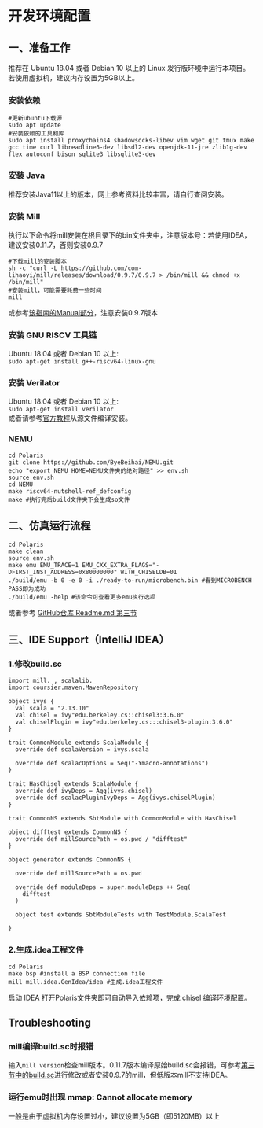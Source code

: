 # 开发环境配置
## 一、准备工作
推荐在 Ubuntu 18.04 或者 Debian 10 以上的 Linux 发行版环境中运行本项目。若使用虚拟机，建议内存设置为5GB以上。
### 安装依赖
```
#更新ubuntu下载源
sudo apt update 
#安装依赖的工具和库
sudo apt install proxychains4 shadowsocks-libev vim wget git tmux make gcc time curl libreadline6-dev libsdl2-dev openjdk-11-jre zlib1g-dev flex autoconf bison sqlite3 libsqlite3-dev
```
### 安装 Java
推荐安装Java11以上的版本，网上参考资料比较丰富，请自行查阅安装。
### 安装 Mill
执行以下命令将mill安装在根目录下的bin文件夹中，注意版本号：若使用IDEA，建议安装0.11.7，否则安装0.9.7
```
#下载mill的安装脚本
sh -c "curl -L https://github.com/com-lihaoyi/mill/releases/download/0.9.7/0.9.7 > /bin/mill && chmod +x /bin/mill"
#安装mill，可能需要耗费一些时间
mill 
```
或参考[该指南的Manual部分](http://mill-build.com/mill/Installation_IDE_Support.html#_manual)，注意安装0.9.7版本
### 安装 GNU RISCV 工具链
Ubuntu 18.04 或者 Debian 10 以上:<br />`sudo apt-get install g++-riscv64-linux-gnu`
### 安装 Verilator
Ubuntu 18.04 或者 Debian 10 以上:<br />`sudo apt-get install verilator`<br />或者请参考[官方教程](https://verilator.org/guide/latest/install.html)从源文件编译安装。
### NEMU
```
cd Polaris 
git clone https://github.com/ByeBeihai/NEMU.git
echo "export NEMU_HOME=NEMU文件夹的绝对路径" >> env.sh
source env.sh
cd NEMU
make riscv64-nutshell-ref_defconfig 
make #执行完后build文件夹下会生成so文件
```
## 二、仿真运行流程
```
cd Polaris
make clean
source env.sh
make emu EMU_TRACE=1 EMU_CXX_EXTRA_FLAGS="-DFIRST_INST_ADDRESS=0x80000000" WITH_CHISELDB=01
./build/emu -b 0 -e 0 -i ./ready-to-run/microbench.bin #看到MICROBENCH PASS即为成功
./build/emu -help #该命令可查看更多emu执行选项
```
或者参考 [GitHub仓库 Readme.md 第三节](https://github.com/ByeBeihai/Polaris#3-simulation-and-fpga-implement)
## 三、IDE Support（IntelliJ IDEA）
### 1.修改build.sc
```
import mill._, scalalib._
import coursier.maven.MavenRepository

object ivys {
  val scala = "2.13.10"
  val chisel = ivy"edu.berkeley.cs::chisel3:3.6.0"
  val chiselPlugin = ivy"edu.berkeley.cs:::chisel3-plugin:3.6.0"
}

trait CommonModule extends ScalaModule {
  override def scalaVersion = ivys.scala

  override def scalacOptions = Seq("-Ymacro-annotations")
}

trait HasChisel extends ScalaModule {
  override def ivyDeps = Agg(ivys.chisel)
  override def scalacPluginIvyDeps = Agg(ivys.chiselPlugin)
}

trait CommonNS extends SbtModule with CommonModule with HasChisel

object difftest extends CommonNS {
  override def millSourcePath = os.pwd / "difftest"
}

object generator extends CommonNS {

  override def millSourcePath = os.pwd

  override def moduleDeps = super.moduleDeps ++ Seq(
    difftest
  )

  object test extends SbtModuleTests with TestModule.ScalaTest

}
```
### 2.生成.idea工程文件
```
cd Polaris
make bsp #install a BSP connection file
mill mill.idea.GenIdea/idea #生成.idea工程文件
```
启动 IDEA 打开Polaris文件夹即可自动导入依赖项，完成 chisel 编译环境配置。
## Troubleshooting
### mill编译build.sc时报错
输入`mill version`检查mill版本。0.11.7版本编译原始build.sc会报错，可参考[第三节中的build.sc](#ucxwY)进行修改或者安装0.9.7的mill，但低版本mill不支持IDEA。
### 运行emu时出现 mmap: Cannot allocate memory
一般是由于虚拟机内存设置过小，建议设置为5GB（即5120MB）以上
